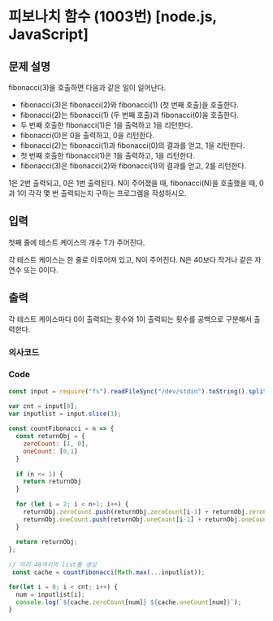 # 피보나치 함수 (1003번) [node.js, JavaScript] 

## 문제 설명
fibonacci(3)을 호출하면 다음과 같은 일이 일어난다.

- fibonacci(3)은 fibonacci(2)와 fibonacci(1) (첫 번째 호출)을 호출한다.
- fibonacci(2)는 fibonacci(1) (두 번째 호출)과 fibonacci(0)을 호출한다.
- 두 번째 호출한 fibonacci(1)은 1을 출력하고 1을 리턴한다.
- fibonacci(0)은 0을 출력하고, 0을 리턴한다.
- fibonacci(2)는 fibonacci(1)과 fibonacci(0)의 결과를 얻고, 1을 리턴한다.
- 첫 번째 호출한 fibonacci(1)은 1을 출력하고, 1을 리턴한다.
- fibonacci(3)은 fibonacci(2)와 fibonacci(1)의 결과를 얻고, 2를 리턴한다.

1은 2번 출력되고, 0은 1번 출력된다. N이 주어졌을 때, fibonacci(N)을 호출했을 때, 0과 1이 각각 몇 번 출력되는지 구하는 프로그램을 작성하시오.

## 입력
첫째 줄에 테스트 케이스의 개수 T가 주어진다.

각 테스트 케이스는 한 줄로 이루어져 있고, N이 주어진다. N은 40보다 작거나 같은 자연수 또는 0이다.

## 출력
각 테스트 케이스마다 0이 출력되는 횟수와 1이 출력되는 횟수를 공백으로 구분해서 출력한다.

### 의사코드 

### Code
```js
const input = require("fs").readFileSync("/dev/stdin").toString().split("\n"); 

var cnt = input[0];
var inputlist = input.slice(1);
 
const countFibonacci = n => {
  const returnObj = {
    zeroCount: [1, 0],
    oneCount: [0,1]
  }
 
  if (n <= 1) {
    return returnObj  
  }
 
  for (let i = 2; i < n+1; i++) {
    returnObj.zeroCount.push(returnObj.zeroCount[i-1] + returnObj.zeroCount[i-2]);
    returnObj.oneCount.push(returnObj.oneCount[i-1] + returnObj.oneCount[i-2]);
  }
 
  return returnObj;
};
 
// 미리 40까지의 list를 생성
 const cache = countFibonacci(Math.max(...inputlist));

for(let i = 0; i < cnt; i++) {
  num = inputlist[i];
  console.log(`${cache.zeroCount[num]} ${cache.oneCount[num]}`);
}

```